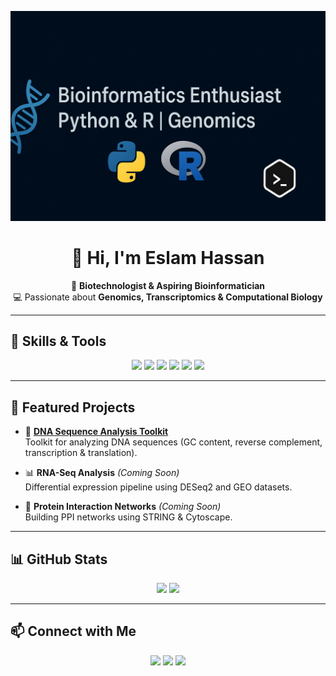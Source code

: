<p align="center">
  <img src="https://github.com/Eslam-Hassan-Ragap/Eslam-Hassan-Ragap/blob/main/banner.png" alt="Eslam Hassan Bioinformatics Portfolio Banner" width="800"/>
</p>

<h1 align="center">👋 Hi, I'm Eslam Hassan</h1>

<p align="center">
  🔬 <b>Biotechnologist & Aspiring Bioinformatician</b>  
  <br>
  💻 Passionate about <b>Genomics, Transcriptomics & Computational Biology</b>  
</p>

---

## 🧰 Skills & Tools  

<p align="center">
  <img src="https://img.shields.io/badge/Python-3776AB?style=for-the-badge&logo=python&logoColor=white"/>
  <img src="https://img.shields.io/badge/R-276DC3?style=for-the-badge&logo=r&logoColor=white"/>
  <img src="https://img.shields.io/badge/Bash-121011?style=for-the-badge&logo=gnu-bash&logoColor=white"/>
  <img src="https://img.shields.io/badge/C++-00599C?style=for-the-badge&logo=c%2B%2B&logoColor=white"/>
  <img src="https://img.shields.io/badge/BioPython-009688?style=for-the-badge&logo=python&logoColor=white"/>
  <img src="https://img.shields.io/badge/NGS%20Tools-FF9800?style=for-the-badge"/>
</p>

---

## 🚀 Featured Projects  

- 🧬 [**DNA Sequence Analysis Toolkit**](https://github.com/Eslam-Hassan-Ragap/DNA-Sequence-Analysis-Toolkit)  
  Toolkit for analyzing DNA sequences (GC content, reverse complement, transcription & translation).  

- 📊 **RNA-Seq Analysis** *(Coming Soon)*  
  Differential expression pipeline using DESeq2 and GEO datasets.  

- 🔗 **Protein Interaction Networks** *(Coming Soon)*  
  Building PPI networks using STRING & Cytoscape.  

---

## 📊 GitHub Stats  

<p align="center">
  <img src="https://github-readme-stats.vercel.app/api?username=Eslam-Hassan-Ragap&show_icons=true&theme=tokyonight" height="150"/>
  <img src="https://github-readme-stats.vercel.app/api/top-langs/?username=Eslam-Hassan-Ragap&layout=compact&theme=tokyonight" height="150"/>
</p>

---

## 📫 Connect with Me  

<p align="center">
  <a href="mailto:eslam.hassan.ragap@gmail.com"><img src="https://img.shields.io/badge/Email-D14836?style=for-the-badge&logo=gmail&logoColor=white"/></a>
  <a href="https://linkedin.com/in/eslam-hassan-ragap"><img src="https://img.shields.io/badge/LinkedIn-0A66C2?style=for-the-badge&logo=linkedin&logoColor=white"/></a>
  <a href="https://github.com/Eslam-Hassan-Ragap"><img src="https://img.shields.io/badge/GitHub-333?style=for-the-badge&logo=github&logoColor=white"/></a>
</p>
